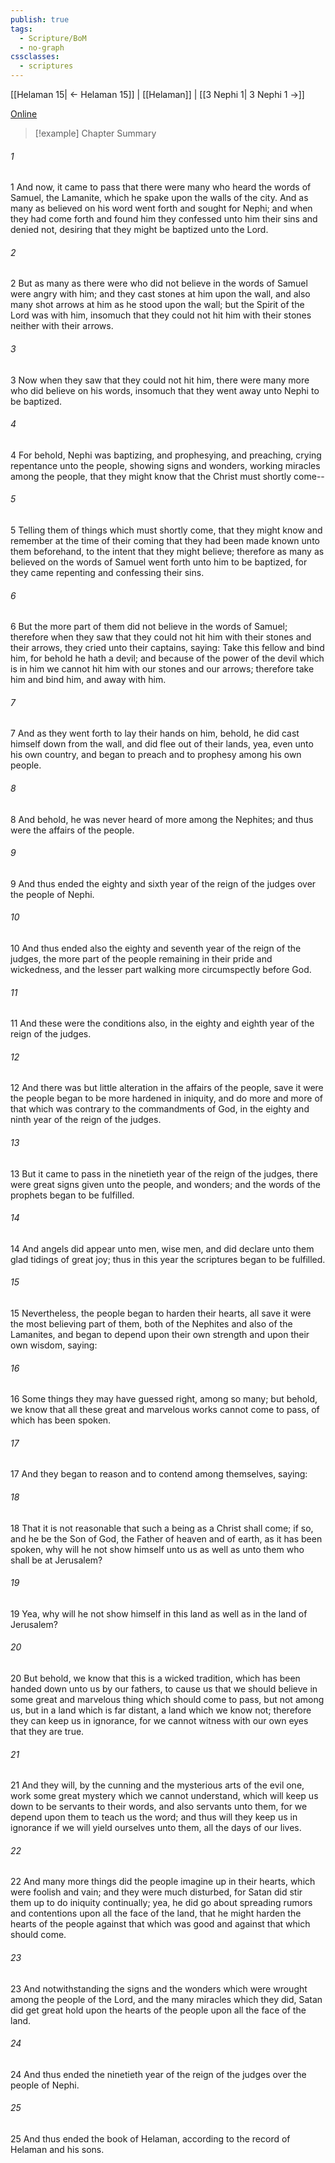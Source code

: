 ```yaml
---
publish: true
tags:
  - Scripture/BoM
  - no-graph
cssclasses:
  - scriptures
---
```

[[Helaman 15| ← Helaman 15]] | [[Helaman]] | [[3 Nephi 1| 3 Nephi 1 →]]

[Online](https://churchofjesuschrist.org/study/scriptures/bofm/hel/16?lang=eng)

>[!example] Chapter Summary
>
###### 1
1 And now, it came to pass that there were many who heard the words of Samuel, the Lamanite, which he spake upon the walls of the city. And as many as believed on his word went forth and sought for Nephi; and when they had come forth and found him they confessed unto him their sins and denied not, desiring that they might be baptized unto the Lord.
###### 2
2 But as many as there were who did not believe in the words of Samuel were angry with him; and they cast stones at him upon the wall, and also many shot arrows at him as he stood upon the wall; but the Spirit of the Lord was with him, insomuch that they could not hit him with their stones neither with their arrows.
###### 3
3 Now when they saw that they could not hit him, there were many more who did believe on his words, insomuch that they went away unto Nephi to be baptized.
###### 4
4 For behold, Nephi was baptizing, and prophesying, and preaching, crying repentance unto the people, showing signs and wonders, working miracles among the people, that they might know that the Christ must shortly come--
###### 5
5 Telling them of things which must shortly come, that they might know and remember at the time of their coming that they had been made known unto them beforehand, to the intent that they might believe; therefore as many as believed on the words of Samuel went forth unto him to be baptized, for they came repenting and confessing their sins.
###### 6
6 But the more part of them did not believe in the words of Samuel; therefore when they saw that they could not hit him with their stones and their arrows, they cried unto their captains, saying: Take this fellow and bind him, for behold he hath a devil; and because of the power of the devil which is in him we cannot hit him with our stones and our arrows; therefore take him and bind him, and away with him.
###### 7
7 And as they went forth to lay their hands on him, behold, he did cast himself down from the wall, and did flee out of their lands, yea, even unto his own country, and began to preach and to prophesy among his own people.
###### 8
8 And behold, he was never heard of more among the Nephites; and thus were the affairs of the people.
###### 9
9 And thus ended the eighty and sixth year of the reign of the judges over the people of Nephi.
###### 10
10 And thus ended also the eighty and seventh year of the reign of the judges, the more part of the people remaining in their pride and wickedness, and the lesser part walking more circumspectly before God.
###### 11
11 And these were the conditions also, in the eighty and eighth year of the reign of the judges.
###### 12
12 And there was but little alteration in the affairs of the people, save it were the people began to be more hardened in iniquity, and do more and more of that which was contrary to the commandments of God, in the eighty and ninth year of the reign of the judges.
###### 13
13 But it came to pass in the ninetieth year of the reign of the judges, there were great signs given unto the people, and wonders; and the words of the prophets began to be fulfilled.
###### 14
14 And angels did appear unto men, wise men, and did declare unto them glad tidings of great joy; thus in this year the scriptures began to be fulfilled.
###### 15
15 Nevertheless, the people began to harden their hearts, all save it were the most believing part of them, both of the Nephites and also of the Lamanites, and began to depend upon their own strength and upon their own wisdom, saying:
###### 16
16 Some things they may have guessed right, among so many; but behold, we know that all these great and marvelous works cannot come to pass, of which has been spoken.
###### 17
17 And they began to reason and to contend among themselves, saying:
###### 18
18 That it is not reasonable that such a being as a Christ shall come; if so, and he be the Son of God, the Father of heaven and of earth, as it has been spoken, why will he not show himself unto us as well as unto them who shall be at Jerusalem?
###### 19
19 Yea, why will he not show himself in this land as well as in the land of Jerusalem?
###### 20
20 But behold, we know that this is a wicked tradition, which has been handed down unto us by our fathers, to cause us that we should believe in some great and marvelous thing which should come to pass, but not among us, but in a land which is far distant, a land which we know not; therefore they can keep us in ignorance, for we cannot witness with our own eyes that they are true.
###### 21
21 And they will, by the cunning and the mysterious arts of the evil one, work some great mystery which we cannot understand, which will keep us down to be servants to their words, and also servants unto them, for we depend upon them to teach us the word; and thus will they keep us in ignorance if we will yield ourselves unto them, all the days of our lives.
###### 22
22 And many more things did the people imagine up in their hearts, which were foolish and vain; and they were much disturbed, for Satan did stir them up to do iniquity continually; yea, he did go about spreading rumors and contentions upon all the face of the land, that he might harden the hearts of the people against that which was good and against that which should come.
###### 23
23 And notwithstanding the signs and the wonders which were wrought among the people of the Lord, and the many miracles which they did, Satan did get great hold upon the hearts of the people upon all the face of the land.
###### 24
24 And thus ended the ninetieth year of the reign of the judges over the people of Nephi.
###### 25
25 And thus ended the book of Helaman, according to the record of Helaman and his sons.



